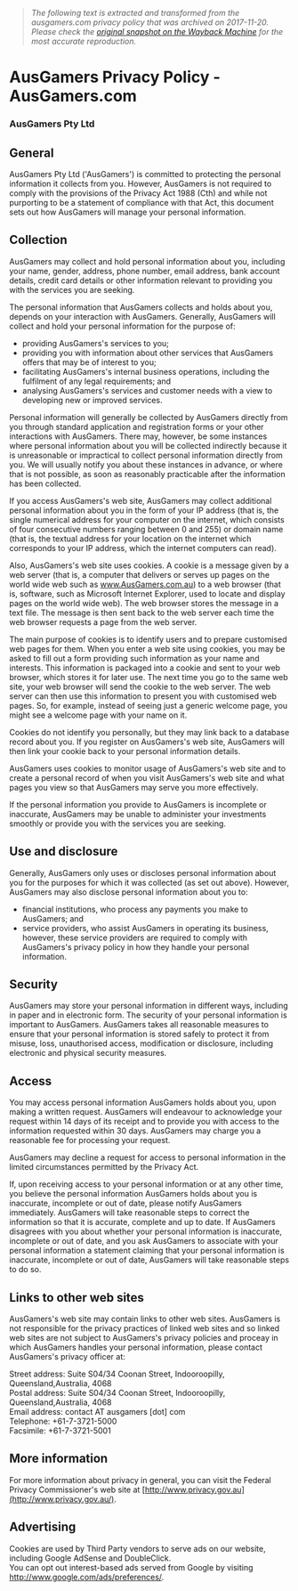 > *The following text is extracted and transformed from the ausgamers.com privacy policy that was archived on 2017-11-20. Please check the [original snapshot on the Wayback Machine](https://web.archive.org/web/20171120065406id_/https%3A//www.ausgamers.com/privacy.php) for the most accurate reproduction.*

# AusGamers Privacy Policy - AusGamers.com

### AusGamers Pty Ltd

## General

AusGamers Pty Ltd ('AusGamers') is committed to protecting the personal information it collects from you. However, AusGamers is not required to comply with the provisions of the Privacy Act 1988 (Cth) and while not purporting to be a statement of compliance with that Act, this document sets out how AusGamers will manage your personal information.

## Collection

AusGamers may collect and hold personal information about you, including your name, gender, address, phone number, email address, bank account details, credit card details or other information relevant to providing you with the services you are seeking.

The personal information that AusGamers collects and holds about you, depends on your interaction with AusGamers. Generally, AusGamers will collect and hold your personal information for the purpose of:

  * providing AusGamers's services to you; 
  * providing you with information about other services that AusGamers offers that may be of interest to you; 
  * facilitating AusGamers's internal business operations, including the fulfilment of any legal requirements; and 
  * analysing AusGamers's services and customer needs with a view to developing new or improved services. 



Personal information will generally be collected by AusGamers directly from you through standard application and registration forms or your other interactions with AusGamers. There may, however, be some instances where personal information about you will be collected indirectly because it is unreasonable or impractical to collect personal information directly from you. We will usually notify you about these instances in advance, or where that is not possible, as soon as reasonably practicable after the information has been collected.

If you access AusGamers's web site, AusGamers may collect additional personal information about you in the form of your IP address (that is, the single numerical address for your computer on the internet, which consists of four consecutive numbers ranging between 0 and 255) or domain name (that is, the textual address for your location on the internet which corresponds to your IP address, which the internet computers can read).

Also, AusGamers's web site uses cookies. A cookie is a message given by a web server (that is, a computer that delivers or serves up pages on the world wide web such as www.AusGamers.com.au) to a web browser (that is, software, such as Microsoft Internet Explorer, used to locate and display pages on the world wide web). The web browser stores the message in a text file. The message is then sent back to the web server each time the web browser requests a page from the web server.

The main purpose of cookies is to identify users and to prepare customised web pages for them. When you enter a web site using cookies, you may be asked to fill out a form providing such information as your name and interests. This information is packaged into a cookie and sent to your web browser, which stores it for later use. The next time you go to the same web site, your web browser will send the cookie to the web server. The web server can then use this information to present you with customised web pages. So, for example, instead of seeing just a generic welcome page, you might see a welcome page with your name on it.

Cookies do not identify you personally, but they may link back to a database record about you. If you register on AusGamers's web site, AusGamers will then link your cookie back to your personal information details.

AusGamers uses cookies to monitor usage of AusGamers's web site and to create a personal record of when you visit AusGamers's web site and what pages you view so that AusGamers may serve you more effectively.

If the personal information you provide to AusGamers is incomplete or inaccurate, AusGamers may be unable to administer your investments smoothly or provide you with the services you are seeking.

## Use and disclosure

Generally, AusGamers only uses or discloses personal information about you for the purposes for which it was collected (as set out above). However, AusGamers may also disclose personal information about you to:

  * financial institutions, who process any payments you make to AusGamers; and 
  * service providers, who assist AusGamers in operating its business, however, these service providers are required to comply with AusGamers's privacy policy in how they handle your personal information. 



## Security

AusGamers may store your personal information in different ways, including in paper and in electronic form. The security of your personal information is important to AusGamers. AusGamers takes all reasonable measures to ensure that your personal information is stored safely to protect it from misuse, loss, unauthorised access, modification or disclosure, including electronic and physical security measures.

## Access

You may access personal information AusGamers holds about you, upon making a written request. AusGamers will endeavour to acknowledge your request within 14 days of its receipt and to provide you with access to the information requested within 30 days. AusGamers may charge you a reasonable fee for processing your request. 

AusGamers may decline a request for access to personal information in the limited circumstances permitted by the Privacy Act.

If, upon receiving access to your personal information or at any other time, you believe the personal information AusGamers holds about you is inaccurate, incomplete or out of date, please notify AusGamers immediately. AusGamers will take reasonable steps to correct the information so that it is accurate, complete and up to date. If AusGamers disagrees with you about whether your personal information is inaccurate, incomplete or out of date, and you ask AusGamers to associate with your personal information a statement claiming that your personal information is inaccurate, incomplete or out of date, AusGamers will take reasonable steps to do so.

## Links to other web sites

AusGamers's web site may contain links to other web sites. AusGamers is not responsible for the privacy practices of linked web sites and so linked web sites are not subject to AusGamers's privacy policies and proceay in which AusGamers handles your personal information, please contact AusGamers's privacy officer at: 

Street address: Suite S04/34 Coonan Street, Indooroopilly, Queensland,Australia, 4068   
Postal address: Suite S04/34 Coonan Street, Indooroopilly, Queensland,Australia, 4068   
Email address: contact AT ausgamers [dot] com   
Telephone: +61-7-3721-5000   
Facsimile: +61-7-3721-5001 

## More information

For more information about privacy in general, you can visit the Federal Privacy Commissioner's web site at [http://www.privacy.gov.au](http://www.privacy.gov.au/).

## Advertising

Cookies are used by Third Party vendors to serve ads on our website, including Google AdSense and DoubleClick.   
You can opt out interest-based ads served from Google by visiting <http://www.google.com/ads/preferences/>. 
